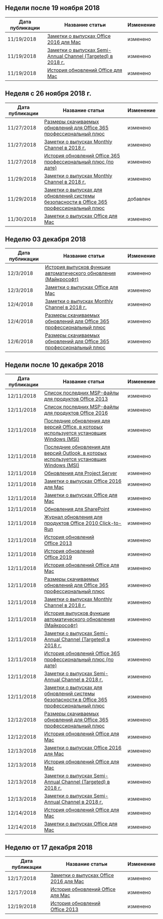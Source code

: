 <!-- This file is generated automatically each week. Changes made to this file will be overwritten.-->




## <a name="week-of-november-19-2018"></a>Недели после 19 ноября 2018


| Дата публикации |Название статьи | Изменение |
|------|------------|--------|
| 11/19/2018 | [Заметки о выпусках Office 2016 для Mac](/OfficeUpdates/release-notes-office-2016-mac) | изменено |
| 11/19/2018 | [Заметки о выпусках Semi-Annual Channel (Targeted) в 2018 г.](/OfficeUpdates/semi-annual-channel-targeted-2018) | изменено |
| 11/19/2018 | [История обновлений Office для Mac](/OfficeUpdates/update-history-office-for-mac) | изменено |


## <a name="week-of-november-26-2018"></a>Неделя с 26 ноября 2018 г.


| Дата публикации |Название статьи | Изменение |
|------|------------|--------|
| 11/27/2018 | [Размеры скачиваемых обновлений для Office 365 профессиональный плюс](/OfficeUpdates/download-sizes-office365-proplus-updates) | изменено |
| 11/27/2018 | [Заметки о выпусках Monthly Channel в 2018 г.](/OfficeUpdates/monthly-channel-2018) | изменено |
| 11/27/2018 | [История обновлений Office 365 профессиональный плюс (по дате)](/OfficeUpdates/update-history-office365-proplus-by-date) | изменено |
| 11/29/2018 | [Заметки о выпусках Monthly Channel в 2018 г.](/OfficeUpdates/monthly-channel-2018) | изменено |
| 11/29/2018 | [Заметки о выпусках для обновлений системы безопасности в Office 365 профессиональный плюс](/OfficeUpdates/office365-proplus-security-updates) | добавлен |
| 11/30/2018 | [Заметки о выпусках Office для Mac](/OfficeUpdates/release-notes-office-for-mac) | изменено |


## <a name="week-of-december-03-2018"></a>Неделю 03 декабря 2018


| Дата публикации |Название статьи | Изменение |
|------|------------|--------|
| 12/3/2018 | [История выпусков функции автоматического обновления (Майкрософт)](/OfficeUpdates/release-history-microsoft-autoupdate) | изменено |
| 12/3/2018 | [Заметки о выпусках Office для Mac](/OfficeUpdates/release-notes-office-for-mac) | изменено |
| 12/4/2018 | [Заметки о выпусках Monthly Channel в 2018 г.](/OfficeUpdates/monthly-channel-2018) | изменено |
| 12/4/2018 | [Размеры скачиваемых обновлений для Office 365 профессиональный плюс](/OfficeUpdates/download-sizes-office365-proplus-updates) | изменено |
| 12/6/2018 | [Размеры скачиваемых обновлений для Office 365 профессиональный плюс](/OfficeUpdates/download-sizes-office365-proplus-updates) | изменено |


## <a name="week-of-december-10-2018"></a>Недели после 10 декабря 2018


| Дата публикации |Название статьи | Изменение |
|------|------------|--------|
| 12/11/2018 | [Список последних MSP-файлы для продуктов Office 2013](/OfficeUpdates/msp-files-office-2013) | изменено |
| 12/11/2018 | [Список последних MSP-файлы для продуктов Office 2016](/OfficeUpdates/msp-files-office-2016) | изменено |
| 12/11/2018 | [Последние обновления для версий Office, в которых используется установщик Windows (MSI)](/OfficeUpdates/office-updates-msi) | изменено |
| 12/11/2018 | [Последние обновления для версий Outlook, в которых используется установщик Windows (MSI)](/OfficeUpdates/outlook-updates-msi) | изменено |
| 12/11/2018 | [Обновления для Project Server](/OfficeUpdates/project-server-updates) | изменено |
| 12/11/2018 | [Заметки о выпусках Office 2016 для Mac](/OfficeUpdates/release-notes-office-2016-mac) | изменено |
| 12/11/2018 | [Заметки о выпусках Office для Mac](/OfficeUpdates/release-notes-office-for-mac) | изменено |
| 12/11/2018 | [Обновления для SharePoint](/OfficeUpdates/sharepoint-updates) | изменено |
| 12/11/2018 | [Журнал обновления для продуктов Office 2010 Click-to-Run](/OfficeUpdates/update-history-office-2010-click-to-run) | изменено |
| 12/11/2018 | [История обновлений Office 2013](/OfficeUpdates/update-history-office-2013) | изменено |
| 12/11/2018 | [История обновлений Office 2019](/OfficeUpdates/update-history-office-2019) | изменено |
| 12/11/2018 | [История обновлений Office для Mac](/OfficeUpdates/update-history-office-for-mac) | изменено |
| 12/11/2018 | [Размеры скачиваемых обновлений для Office 365 профессиональный плюс](/OfficeUpdates/download-sizes-office365-proplus-updates) | изменено |
| 12/11/2018 | [Заметки о выпусках Monthly Channel в 2018 г.](/OfficeUpdates/monthly-channel-2018) | изменено |
| 12/11/2018 | [История выпусков функции автоматического обновления (Майкрософт)](/OfficeUpdates/release-history-microsoft-autoupdate) | изменено |
| 12/11/2018 | [Заметки о выпусках Semi-Annual Channel (Targeted) в 2018 г.](/OfficeUpdates/semi-annual-channel-targeted-2018) | изменено |
| 12/11/2018 | [История обновлений Office 365 профессиональный плюс (по дате)](/OfficeUpdates/update-history-office365-proplus-by-date) | изменено |
| 12/11/2018 | [Заметки о выпусках Semi-Annual Channel в 2018 г.](/OfficeUpdates/semi-annual-channel-2018) | изменено |
| 12/11/2018 | [Заметки о выпусках для обновлений системы безопасности в Office 365 профессиональный плюс](/OfficeUpdates/office365-proplus-security-updates) | изменено |
| 12/12/2018 | [Размеры скачиваемых обновлений для Office 365 профессиональный плюс](/OfficeUpdates/download-sizes-office365-proplus-updates) | изменено |
| 12/12/2018 | [История обновлений Office для Mac](/OfficeUpdates/update-history-office-for-mac) | изменено |
| 12/13/2018 | [Заметки о выпусках Office 2016 для Mac](/OfficeUpdates/release-notes-office-2016-mac) | изменено |
| 12/13/2018 | [История обновлений Office для Mac](/OfficeUpdates/update-history-office-for-mac) | изменено |
| 12/13/2018 | [Заметки о выпусках Semi-Annual Channel (Targeted) в 2018 г.](/OfficeUpdates/semi-annual-channel-targeted-2018) | изменено |
| 12/13/2018 | [Заметки о выпусках Semi-Annual Channel в 2018 г.](/OfficeUpdates/semi-annual-channel-2018) | изменено |
| 12/14/2018 | [История обновлений Office для Mac](/OfficeUpdates/update-history-office-for-mac) | изменено |
| 12/14/2018 | [Заметки о выпусках Office для Mac](/OfficeUpdates/release-notes-office-for-mac) | изменено |


## <a name="week-of-december-17-2018"></a>Неделю от 17 декабря 2018


| Дата публикации |Название статьи | Изменение |
|------|------------|--------|
| 12/17/2018 | [Заметки о выпусках Office 2016 для Mac](/OfficeUpdates/release-notes-office-2016-mac) | изменено |
| 12/17/2018 | [История обновлений Office для Mac](/OfficeUpdates/update-history-office-for-mac) | изменено |
| 12/19/2018 | [История обновлений Office 2013](/OfficeUpdates/update-history-office-2013) | изменено |

